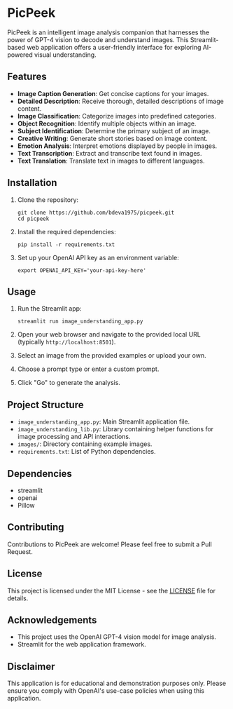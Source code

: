 # PicPeek

PicPeek is an intelligent image analysis companion that harnesses the power of GPT-4 vision to decode and understand images. This Streamlit-based web application offers a user-friendly interface for exploring AI-powered visual understanding.

## Features

- **Image Caption Generation**: Get concise captions for your images.
- **Detailed Description**: Receive thorough, detailed descriptions of image content.
- **Image Classification**: Categorize images into predefined categories.
- **Object Recognition**: Identify multiple objects within an image.
- **Subject Identification**: Determine the primary subject of an image.
- **Creative Writing**: Generate short stories based on image content.
- **Emotion Analysis**: Interpret emotions displayed by people in images.
- **Text Transcription**: Extract and transcribe text found in images.
- **Text Translation**: Translate text in images to different languages.

## Installation

1. Clone the repository:
   ```
   git clone https://github.com/bdeva1975/picpeek.git
   cd picpeek
   ```

2. Install the required dependencies:
   ```
   pip install -r requirements.txt
   ```

3. Set up your OpenAI API key as an environment variable:
   ```
   export OPENAI_API_KEY='your-api-key-here'
   ```

## Usage

1. Run the Streamlit app:
   ```
   streamlit run image_understanding_app.py
   ```

2. Open your web browser and navigate to the provided local URL (typically `http://localhost:8501`).

3. Select an image from the provided examples or upload your own.

4. Choose a prompt type or enter a custom prompt.

5. Click "Go" to generate the analysis.

## Project Structure

- `image_understanding_app.py`: Main Streamlit application file.
- `image_understanding_lib.py`: Library containing helper functions for image processing and API interactions.
- `images/`: Directory containing example images.
- `requirements.txt`: List of Python dependencies.

## Dependencies

- streamlit
- openai
- Pillow

## Contributing

Contributions to PicPeek are welcome! Please feel free to submit a Pull Request.

## License

This project is licensed under the MIT License - see the [LICENSE](LICENSE) file for details.

## Acknowledgements

- This project uses the OpenAI GPT-4 vision model for image analysis.
- Streamlit for the web application framework.

## Disclaimer

This application is for educational and demonstration purposes only. Please ensure you comply with OpenAI's use-case policies when using this application.
